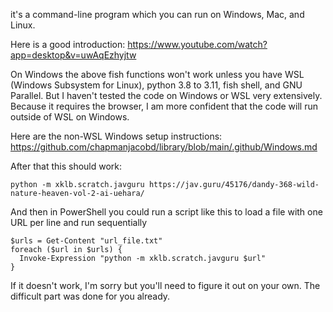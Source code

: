 it's a command-line program which you can run on Windows, Mac, and Linux.

Here is a good introduction: https://www.youtube.com/watch?app=desktop&v=uwAqEzhyjtw

On Windows the above fish functions won't work unless you have WSL (Windows Subsystem for Linux), python 3.8 to 3.11, fish shell, and GNU Parallel. But I haven't tested the code on Windows or WSL very extensively. Because it requires the browser, I am more confident that the code will run outside of WSL on Windows.

Here are the non-WSL Windows setup instructions: https://github.com/chapmanjacobd/library/blob/main/.github/Windows.md

After that this should work:

    python -m xklb.scratch.javguru https://jav.guru/45176/dandy-368-wild-nature-heaven-vol-2-ai-uehara/

And then in PowerShell you could run a script like this to load a file with one URL per line and run sequentially

    $urls = Get-Content "url_file.txt"
    foreach ($url in $urls) {
      Invoke-Expression "python -m xklb.scratch.javguru $url"
    }

If it doesn't work, I'm sorry but you'll need to figure it out on your own. The difficult part was done for you already.
